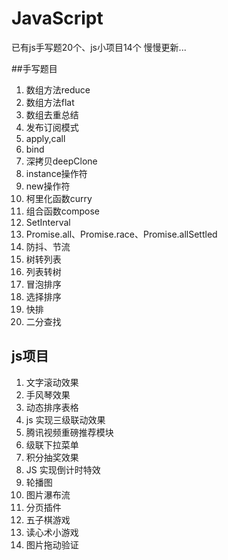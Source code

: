 # JavaScript
已有js手写题20个、js小项目14个
慢慢更新...

##手写题目
1. 数组方法reduce
2. 数组方法flat
3. 数组去重总结
4. 发布订阅模式
5. apply,call
6. bind
7. 深拷贝deepClone
8. instance操作符
9. new操作符
10. 柯里化函数curry
11. 组合函数compose
12. SetInterval
13. Promise.all、Promise.race、Promise.allSettled
14. 防抖、节流
15. 树转列表
16. 列表转树
17. 冒泡排序
18. 选择排序
19. 快排
20. 二分查找

## js项目
1. 文字滚动效果 
2. 手风琴效果 
3. 动态排序表格 
4. js 实现三级联动效果 
5. 腾讯视频重磅推荐模块 
6. 级联下拉菜单 
7. 积分抽奖效果 
8. JS 实现倒计时特效 
9. 轮播图 
10. 图片瀑布流 
11. 分页插件 
12. 五子棋游戏 
13. 读心术小游戏 
14. 图片拖动验证 


